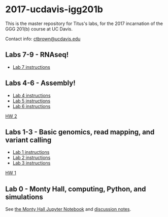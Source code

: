 # 2017-ucdavis-igg201b

This is the master repository for Titus's labs, for the 2017 incarnation
of the GGG 201(b) course at UC Davis.

Contact info: [ctbrown@ucdavis.edu](mailto:ctbrown@ucdavis.edu)

Labs 7-9 - RNAseq!
------------------

* [Lab 7 instructions](lab7/README.md)

Labs 4-6 - Assembly!
--------------------

* [Lab 4 instructions](lab4/README.md)
* [Lab 5 instructions](lab5/README.md)
* [Lab 6 instructions](lab6/README.md)

[HW 2](hw2/README.md)

Labs 1-3 - Basic genomics, read mapping, and variant calling
------------------------------------------------------------

* [Lab 1 instructions](lab1/README.md)
* [Lab 2 instructions](lab2/README.md)
* [Lab 3 instructions](lab3/README.md)

[HW 1](hw1/README.md)

Lab 0 - Monty Hall, computing, Python, and simulations
------------------------------------------------------

See [the Monty Hall Jupyter Notebook](lab0/monty-hall.ipynb) and
[discussion notes](lab0/README.md).

